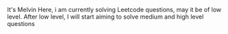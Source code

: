 It's Melvin Here, i am currently solving Leetcode questions, may it be of low level.
After low level, I will start aiming to solve medium and high level questions
